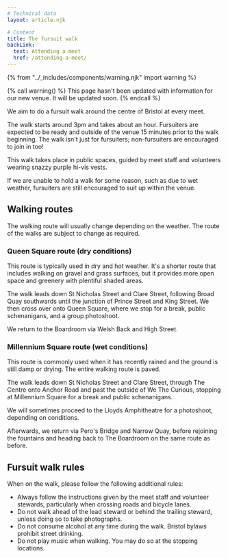 ```yaml
---
# Technical data
layout: article.njk

# Content
title: The fursuit walk
backLink:
  text: Attending a meet
  href: /attending-a-meet/
---
```


{% from "../_includes/components/warning.njk" import warning %}

{% call warning() %}
This page hasn't been updated with information for our new venue. It will be updated soon.
{% endcall %}

We aim to do a fursuit walk around the centre of Bristol at every meet.

The walk starts around 3pm and takes about an hour. Fursuiters are expected to be ready and outside of the venue 15 minutes prior to the walk beginning. The walk isn't just for fursuiters; non-fursuiters are encouraged to join in too!

This walk takes place in public spaces, guided by meet staff and volunteers wearing snazzy purple hi-vis vests.

If we are unable to hold a walk for some reason, such as due to wet weather, fursuiters are still encouraged to suit up within the venue.

## Walking routes

The walking route will usually change depending on the weather. The route of the walks are subject to change as required.

### Queen Square route (dry conditions)

<div class="bf-map bf-map--large" data-route="queen-square" data-latitude="51.45383710282948" data-longitude="-2.593624741607833"></div>

This route is typically used in dry and hot weather. It's a shorter route that includes walking on gravel and grass surfaces, but it provides more open space and greenery with plentiful shaded areas.

The walk leads down St Nicholas Street and Clare Street, following Broad Quay southwards until the junction of Prince Street and King Street. We then cross over onto Queen Square, where we stop for a break, public schenanigans, and a group photoshoot.

We return to the Boardroom via Welsh Back and High Street.

### Millennium Square route (wet conditions)

<div class="bf-map bf-map--large" data-route="millenium-square" data-latitude="51.45383710282948" data-longitude="-2.593624741607833"></div>

This route is commonly used when it has recently rained and the ground is still damp or drying. The entire walking route is paved.

The walk leads down St Nicholas Street and Clare Street, through The Centre onto Anchor Road and past the outside of We The Curious, stopping at Millennium Square for a break and public schenanigans.

We will sometimes proceed to the Lloyds Amphitheatre for a photoshoot, depending on conditions.

Afterwards, we return via Pero's Bridge and Narrow Quay, before rejoining the fountains and heading back to The Boardroom on the same route as before.

## Fursuit walk rules

When on the walk, please follow the following additional rules:

- Always follow the instructions given by the meet staff and volunteer stewards, particularly when crossing roads and bicycle lanes.
- Do not walk ahead of the lead steward or behind the trailing steward, unless doing so to take photographs.
- Do not consume alcohol at any time during the walk. Bristol bylaws prohibit street drinking.
- Do not play music when walking. You may do so at the stopping locations.
